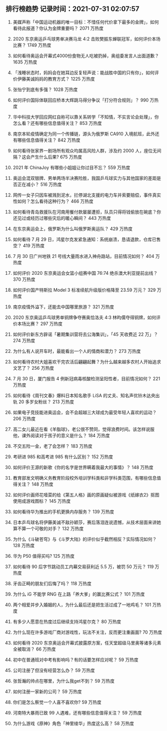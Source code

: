 
## 排行榜趋势 记录时间：2021-07-31 02:07:57
  
  1. 美媒声称「中国运动机器的唯一目标：不惜任何代价拿下最多的金牌」，如何看待此报道？你认为金牌重要吗？ 2071 万热度
    
  2. 2020 东京奥运乒乓球男单决赛马龙 4:2 击败樊振东蝉联冠军，如何评价本场比赛？ 1749 万热度
    
  3. 如何看待奥运会开幕式4000份食物无人吃被扔掉，奥组委发言人出面道歉？ 1635 万热度
    
  4. 「浅睡状态时，妈妈会在她耳边反复轻声说：能战胜中国的只有你」，如何评价伊藤美诚妈妈的教育方式？ 1225 万热度
    
  5. 张怡宁到底有多强？ 1028 万热度
    
  6. 如何评价国际体联回应桥本大辉跳马得分争议「打分符合规则」？ 990 万热度
    
  7. 华中科技大学回应网红自称可以靠关系转学「不知情，不实言论会处理」，你怎么看？还有哪些信息值得关注？ 853 万热度
    
  8. 南京本轮疫情确定为同一个传播链，源头为俄罗斯 CA910 入境航班，此外还有哪些信息值得关注？ 842 万热度
    
  9. 如何看待张家界一剧场所有观众均属高风险人群，涉及约 2000 人，座位无间隔？这会产生什么后果? 675 万热度
    
  10. 2021 年 ChinaJoy 有哪些小姐姐让你过目不忘？ 559 万热度
    
  11. 奥运会混双银牌、男单两场半决赛险胜，我国乒乓球实力与其他国家的差距是否正在减小？ 516 万热度
    
  12. 网传一女子只因车被溅到泥水，拦停湖北支援的电力车并索要赔偿，事件真实性如何？怎么看待这种行为？ 466 万热度
    
  13. 如何看待青岛救援队在河南用餐付款屡屡遭拒，队员只得将钱偷放在碗底？你还见过或经历过哪些灾后的暖心瞬间？ 443 万热度
    
  14. 在东京奥运会上，俄罗斯为什么叫俄罗斯奥运队？ 429 万热度
    
  15. 如何看待 7 月 29 日，鸿星尔克发紧急通知：系统崩溃，恳请退款，仓库已售空？ 419 万热度
    
  16. 7 月 30 日广州地铁 21 号线大量雨水进入神舟路站，目前情况如何？ 404 万热度
    
  17. 如何评价 2020 东京奥运会女篮小组赛中国 76:74 绝杀澳大利亚提前出线？ 370 万热度
    
  18. 如何评价国产特斯拉 Model 3 标准续航升级版价格降至 23.59 万元？ 329 万热度
    
  19. 南京疫情外溢下，还能去中国哪里旅游？ 321 万热度
    
  20. 2020 东京奥运乒乓球男单铜牌争夺赛奥恰洛夫 4:3 林昀儒夺得铜牌，如何评价本场比赛？ 297 万热度
    
  21. 如何评价新东方辟谣「暑期集训营将去公海集训」，「45 天收费近 22 万」？ 274 万热度
    
  22. 为什么有人说开车时，最能看出一个人的情商和潜力？ 273 万热度
    
  23. 如何看待农村大姐喜欢干完农活后翩翩起舞？为什么越来越多农村人开始追求文艺了？ 256 万热度
    
  24. 7 月 30 日，厦门报告 4 例新冠病毒核酸检测呈阳性者，目前情况如何？ 221 万热度
    
  25. 如何看待《周刊文春》爆料日本知名歌手 LiSA 的丈夫、知名声优铃木达央出轨 20 多岁女粉丝？ 213 万热度
    
  26. 如果电子竞技能进奥运会，会不会超越三大球成为最受年轻人喜欢的运动？ 206 万热度
    
  27. 高二女儿最近在看《羊脂球》，老公很不赞同，觉得浪费时间。该怎样说服他，课外阅读对于孩子的意义是什么？ 184 万热度
    
  28. 不交五险一金，老了会怎样？ 183 万热度
    
  29. 考研进 985 和高考进 985 有什么区别？ 152 万热度
    
  30. 如何评价王源的新歌《你的名字是世界瞒着我最大的事情》？ 148 万热度
    
  31. 教育部发文明确义务教育阶段校外培训学科类和非学科类范围，有哪些信息值得关注？ 148 万热度
    
  32. 如何评价画师花噎菜的给《第五人格》画的原画疑似被游戏《纸嫁衣2》抠图使用成游戏图标？ 145 万热度
    
  33. 如何看待华为推出的手机更换内存服务？ 139 万热度
    
  34. 日本乒乓球名将伊藤美诚不敌孙颖莎，赛后落泪连说遗憾，从技术层面来讲她算不算一个可敬的对手？ 132 万热度
    
  35. 为什么《斗破苍穹》与《斗罗大陆》的评价似乎截然相反？实际情况如何？ 128 万热度
    
  36. 华为 P50 值得买吗? 125 万热度
    
  37. 如何看待 90 后字节跳动员工内幕交易获利近 5.5 万，被罚 50 万元？ 119 万热度
    
  38. 牙齿正畸的朋友们后悔了吗？ 118 万热度
    
  39. 为什么 iG 不能学 RNG 在上路「养大爹」的赢比赛公式？ 101 万热度
    
  40. 两个相爱并步入婚姻的人，为什么最后还是把生活过成了一地鸡毛？ 101 万热度
    
  41. 有多少人愿意在热度过后继续支持鸿星尔克？ 80 万热度
    
  42. 为什么现在许多游戏厂商对游戏性，玩法不关注，反而更注重画面? 70 万热度
    
  43. 如何看待 2020 东京奥运会开幕式披露原方案，任天堂超级马里奥等诸多元素全被取消？ 66 万热度
    
  44. 初中在普通班对中考有影响吗？有的话要怎样应对呢？ 59 万热度
    
  45. 公司注册了但没有经营怎么办？ 59 万热度
    
  46. 张哲瀚的帅点在哪里，为什么我get不到？ 59 万热度
    
  47. 如何注册一家新的公司？ 59 万热度
    
  48. 你们是怎么察觉一个人喜不喜欢你? 59 万热度
    
  49. 河南特大暴雨已致 99 人遇难，还有哪些信息值得关注？ 59 万热度
    
  50. 为什么游戏《原神》角色「神里绫华」热度这么高？ 58 万热度
    